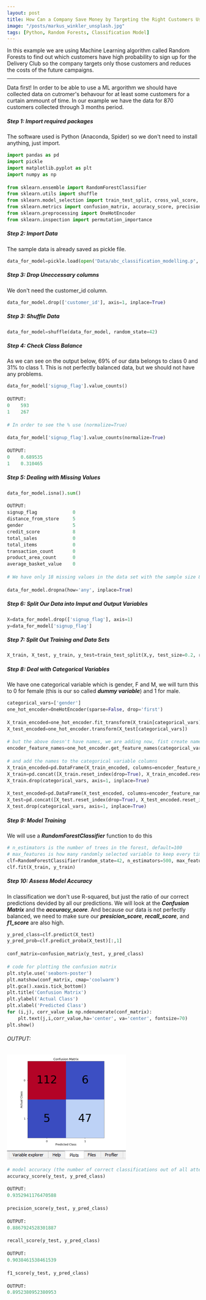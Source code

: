 ```yaml
---
layout: post
title: How Can a Company Save Money by Targeting the Right Customers Using Machine Learning
image: "/posts/markus_winkler_unsplash.jpg"
tags: [Python, Random Forests, Classification Model]
---
```


In this example we are using Machine Learning algorithm called Random Forests to find out which customers have high probability to sign up for the Delivery Club so the company targets only those customers and reduces the costs of the future campaigns. 

---

Data first! In order to be able to use a ML argorithm we should have collected data on cutromer's behavour for at least some customers for a curtain ammount of time. In our example we have the data for 870 customers collected through 3 months period.  

##### Step 1: Import required packages
The software used is Python (Anaconda, Spider) so we don't need to install anything, just import.

```python
import pandas as pd
import pickle
import matplotlib.pyplot as plt
import numpy as np

from sklearn.ensemble import RandomForestClassifier
from sklearn.utils import shuffle
from sklearn.model_selection import train_test_split, cross_val_score, KFold
from sklearn.metrics import confusion_matrix, accuracy_score, precision_score, recall_score, f1_score
from sklearn.preprocessing import OneHotEncoder
from sklearn.inspection import permutation_importance
```
##### Step 2: Import Data
The sample data is already saved as pickle file.

```python
data_for_model=pickle.load(open('Data/abc_classification_modelling.p', 'rb'))
```
##### Step 3: Drop Uneccessary columns
We don't need the customer_id column.

```python
data_for_model.drop(['customer_id'], axis=1, inplace=True)
```
##### Step 3: Shuffle Data

```python
data_for_model=shuffle(data_for_model, random_state=42)
```
##### Step 4: Check Class Balance
As we can see on the output below, 69% of our data belongs to class 0 and 31% to class 1. This is not perfectly balanced data, but we should not have any problems.

```python
data_for_model['signup_flag'].value_counts()

OUTPUT:
0    593
1    267

# In order to see the % use (normalize=True)

data_for_model['signup_flag'].value_counts(normalize=True)

OUTPUT:
0    0.689535
1    0.310465
```
##### Step 5: Dealing with Missing Values

```python
data_for_model.isna().sum()

OUTPUT:
signup_flag             0
distance_from_store     5
gender                  5
credit_score            8
total_sales             0
total_items             0
transaction_count       0
product_area_count      0
average_basket_value    0

# We have only 18 missing values in the data set with the sample size 870, we shouldn't have a problem if we drop them all. We are now left with 847 rows.

data_for_model.dropna(how='any', inplace=True)
```
##### Step 6: Split Our Data into Imput and Output Variables

```python
X=data_for_model.drop(['signup_flag'], axis=1)
y=data_for_model['signup_flag']
```
##### Step 7: Split Out Training and Data Sets

```python
X_train, X_test, y_train, y_test=train_test_split(X,y, test_size=0.2, random_state=42, stratify=y)
```
##### Step 8: Deal with Categorical Variables
We have one categorical variable which is gender, F and M, we will turn this to 0 for female (this is our so called ***dummy variable***) and 1 for male.
```python
categorical_vars=['gender']
one_hot_encoder=OneHotEncoder(sparse=False, drop='first')

X_train_encoded=one_hot_encoder.fit_transform(X_train[categorical_vars])
X_test_encoded=one_hot_encoder.transform(X_test[categorical_vars])

# but the above doesn't have names, we are adding now, fist create names
encoder_feature_names=one_hot_encoder.get_feature_names(categorical_vars)

# and add the names to the categorical variable columns
X_train_encoded=pd.DataFrame(X_train_encoded, columns=encoder_feature_names)
X_train=pd.concat([X_train.reset_index(drop=True), X_train_encoded.reset_index(drop=True)], axis=1)
X_train.drop(categorical_vars, axis=1, inplace=True)

X_test_encoded=pd.DataFrame(X_test_encoded, columns=encoder_feature_names)
X_test=pd.concat([X_test.reset_index(drop=True), X_test_encoded.reset_index(drop=True)], axis=1)
X_test.drop(categorical_vars, axis=1, inplace=True)
```
##### Step 9: Model Training
We will use a ***RundomForestClassifier*** function to do this

```python
# n_estimators is the number of trees in the forest, default=100
# max_features is how many randomly selected variable to keep every time, by default RandomForestClassifier will keep all of them
clf=RandomForestClassifier(random_state=42, n_estimators=500, max_features=5)
clf.fit(X_train, y_train)
```
##### Step 10: Assess Model Accuracy
In classification we don't use R-squared, but just the ratio of our correct predictions devided by all our predictions. We will look at the ***Confusion Matrix*** and the ***accuracy_score***. And because our data is not perfectly balanced, we need to make sure our ***presicion_score***, ***recall_score***, and ***f1_score*** are also high. 

```python
y_pred_class=clf.predict(X_test)
y_pred_prob=clf.predict_proba(X_test)[:,1]

conf_matrix=confusion_matrix(y_test, y_pred_class)

# code for plotting the confusion matrix
plt.style.use('seaborn-poster')
plt.matshow(conf_matrix, cmap='coolwarm')
plt.gca().xaxis.tick_bottom()
plt.title('Confusion Matrix')
plt.ylabel('Actual Class')
plt.xlabel('Predicted Class')
for (i,j), corr_value in np.ndenumerate(conf_matrix):
    plt.text(j,i,corr_value,ha='center', va='center', fontsize=70)
plt.show()

```

###### OUTPUT:
![confusion_matrix](/img/posts/confusion_matrix.png "confusion_matrix")

```python
# model accuracy (the number of correct classifications out of all attempt classifications), we got 94% here!
accuracy_score(y_test, y_pred_class)

OUTPUT:
0.9352941176470588

precision_score(y_test, y_pred_class)

OUTPUT:
0.8867924528301887

recall_score(y_test, y_pred_class)

OUTPUT:
0.9038461538461539

f1_score(y_test, y_pred_class)

OUTPUT:
0.8952380952380953







```
